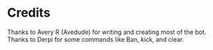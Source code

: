 # Credits
Thanks to Avery R (Avedude) for writing and creating most of the bot.
Thanks to Derpi for some commands like Ban, kick, and clear.
